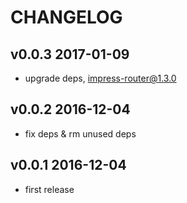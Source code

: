 # CHANGELOG

## v0.0.3 2017-01-09
- upgrade deps, impress-router@1.3.0

## v0.0.2 2016-12-04
- fix deps & rm unused deps

## v0.0.1 2016-12-04
- first release
